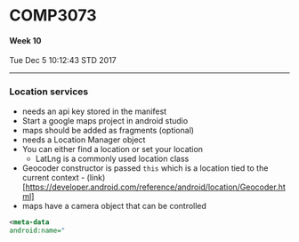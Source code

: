 # COMP3073
#### Week 10
Tue Dec  5 10:12:43 STD 2017

___

### Location services
- needs an api key stored in the manifest
- Start a google maps project in android studio
- maps should be added as fragments (optional)
- needs a Location Manager object
- You can either find a location or set your location
  - LatLng is a commonly used location class
- Geocoder constructor is passed `this` which is a location tied to the current context - (link)[https://developer.android.com/reference/android/location/Geocoder.html]
- maps have a camera object that can be controlled
```xml
<meta-data
android:name="
```
